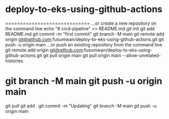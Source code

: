 # deploy-to-eks-using-github-actions


=============================
…or create a new repository on the command line
echo "# cicd-pipeline" >> README.md
git init
git add README.md
git commit -m "first commit"
git branch -M main
git remote add origin git@github.com:fusumwan/deploy-to-eks-using-github-actions.git
git push -u origin main
…or push an existing repository from the command line
git remote add origin git@github.com:fusumwan/deploy-to-eks-using-github-actions.git
git pull origin main
git pull origin main --allow-unrelated-histories

git branch -M main
git push -u origin main
===================
git pull
git add .
git commit -m "Updating"
git branch -M main 
git push -u origin main 

